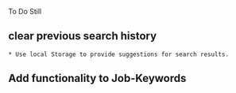 To Do Still 

## clear previous search history
    * Use local Storage to provide suggestions for search results.

## Add functionality to Job-Keywords

